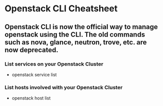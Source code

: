 # Openstack CLI Cheatsheet
## Openstack CLI is now the official way to manage openstack using the CLI. The old commands such as nova, glance, neutron, trove, etc. are now deprecated.

### List services on your Openstack Cluster
- openstack service list

### List hosts involved with your Openstack Cluster
- openstack host list
